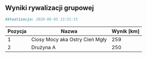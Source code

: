 ## Wyniki rywalizacji grupowej

```markdown
Aktualizacja: 2020-06-05 13:51:15
```

Pozycja | Nazwa | Wynik [km] |
------------ | -------------  | -------------
 1 |Ciosy Mocy aka Ostry Cień Mgły | 259 
 2 |Drużyna A | 250